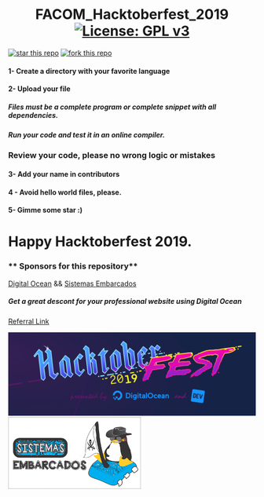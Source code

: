 # <center>FACOM_Hacktoberfest_2019  [![License: GPL v3](https://img.shields.io/badge/License-GPLv3-blue.svg)](https://www.gnu.org/licenses/gpl-3.0)</center>

[![star this repo](http://githubbadges.com/star.svg?user=adalbertobrant&repo=FACOM_Hacktoberfest_2019&style=default)](https://github.com/adalbertobrant/FACOM_Hacktoberfest_2019)
[![fork this repo](http://githubbadges.com/fork.svg?user=adalbertobrant&repo=FACOM_Hacktoberfest_2019&style=default)](https://github.com/adalbertobrant/FACOM_Hacktoberfest_2019/fork)


<h4> 1- Create a directory with your favorite language</h4>

 <h4>2- Upload your file </h4>
 <p><h5> Files must be a complete program or complete snippet with all dependencies.</h5></p>
 <p><h5> Run your code and test it in an online compiler.</h5></p>
 <p><h3> Review your code, please no wrong logic or mistakes</h3></p>
 <h4>3- Add your name in contributors</h4>
 <h4>4 - Avoid hello world files, please.</h4>
 <h4>5- Gimme some star :) </h4>

# Happy Hacktoberfest 2019.


<h3>** Sponsors for this repository**</h3>

[Digital Ocean](https://hacktoberfest.digitalocean.com/) && [Sistemas Embarcados](https://www.sistemasembarcados.org)

<h5> Get a great descont for your professional website using Digital Ocean </h5>

[Referral Link](https://m.do.co/c/27808e1e344c)

![Image Hacktoberfest](digitalOceanHacktoberfest2019.png) ![image Sistemas Embarcados](seEmbarcados.png)


